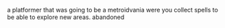 a platformer that was going to be a metroidvania were you collect spells to be able to explore new areas. abandoned
